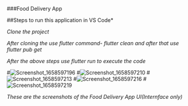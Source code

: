 ###Food Delivery App

##Steps to run this application in VS Code*

*Clone the project* 

*After cloning the use flutter command- flutter clean and after that use flutter pub get*

*After the above steps use flutter run to execute the code*

#![Screenshot_1658597196](https://user-images.githubusercontent.com/84460660/180616227-2dd7a7b8-667b-42c2-8fcb-3f5cce5da8ac.png)
#![Screenshot_1658597210](https://user-images.githubusercontent.com/84460660/180616233-986da7f6-d180-4a4e-9c75-e105fa2f8cd1.png)
#![Screenshot_1658597213](https://user-images.githubusercontent.com/84460660/180616237-bd06bf0e-9e3a-4c27-9a8e-71b822e5ac8d.png)
#![Screenshot_1658597216](https://user-images.githubusercontent.com/84460660/180616241-a3f14b22-36f0-4936-ac72-8df96bc8d3b0.png)
#![Screenshot_1658597219](https://user-images.githubusercontent.com/84460660/180616244-9f896582-1381-4d63-92b0-adf7a566eaf3.png)

*These are the screenshots of the Food Delivery App UI(Internface only)*
